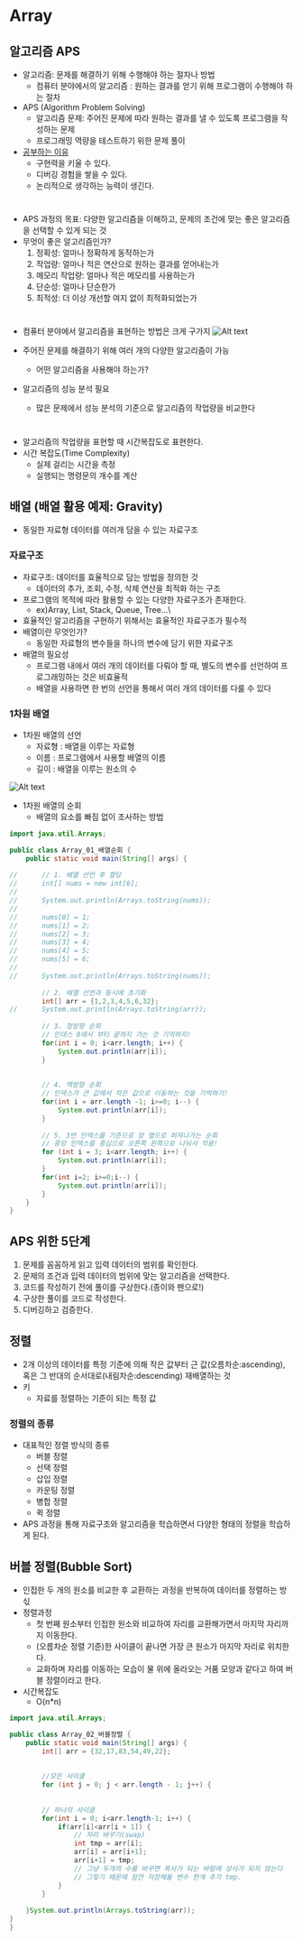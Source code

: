 # Array
## 알고리즘 APS
* 알고리즘: 문제를 해결하기 위해 수행해야 하는 절차나 방법
  * 컴퓨터 분야에서의 알고리즘 : 원하는 결과를 얻기 위해 프로그램이 수행해야 하는 절차
* APS (Algorithm Problem Solving)
  * 알고리즘 문제: 주어진 문제에 따라 원하는 결과를 낼 수 있도록 프로그램을 작성하는 문제
  * 프로그래밍 역량을 테스트하기 위한 문제 풀이 
* <u>공부하는 이유</u>
  * 구현력을 키울 수 있다.
  * 디버깅 경험을 쌓을 수 있다.
  * 논리적으로 생각하는 능력이 생긴다.
#
* APS 과정의 목표: 다양한 알고리즘을 이해하고, 문제의 조건에 맞는 좋은 알고리즘을 선택할 수 있게 되는 것
* 무엇이 좋은 알고리즘인가?
  1. 정확성: 얼마나  정확하게 동작하는가
  2. 작업량: 얼마나 적은 연산으로 원하는 결과를 얻어내는가
  3. 메모리 작업량: 얼마나 적은 메모리를 사용하는가
  4. 단순성: 얼마나 단순한가
  5. 최적성: 더 이상 개선할 여지 없이 최적화되었는가
# 
* 컴퓨터 분야에서 알고리즘을 표현하는 방법은 크게 구가지
![Alt text](/img/image-8.png)

* 주어진 문제를 해결하기 위해 여러 개의 다양한 알고리즘이 가능
  * 어떤 알고리즘을 사용해야 하는가?
* 알고리즘의 성능 분석 필요
  * 많은 문제에서 성능 분석의 기준으로 알고리즘의 작업량을 비교한다
#
* 알고리즘의 작업량을 표현할 때 시간복잡도로 표현한다.
* 시간 복잡도(Time Complexity)
  * 실제 걸리는 시간을 측정
  * 실행되는 명령문의 개수를 계산

## 배열 (배열 활용 예제: Gravity)
- 동일한 자료형 데이터를 여러개 담을 수 있는 자료구조
### 자료구조
* 자료구조: 데이터를 효율적으로 담는 방법을 정의한 것
  * 데이터의 추가, 조회, 수정, 삭제 연산을 최적화 하는 구조
* 프로그램의 목적에 따라 활용할 수 있는 다양한 자료구조가 존재한다.
  * ex)Array, List, Stack, Queue, Tree...\
* 효율적인 알고리즘을 구현하기 위해서는 효율적인 자료구조가 필수적
* 배열이란 무엇인가?
  * 동일한 자료형의 변수들을 하나의 변수에 담기 위한 자료구조
* 배열의 필요성 
  * 프로그램 내에서 여러 개의 데이터를 다뤄야 할 때, 별도의 변수를 선언하여 프로그래밍하는 것은 비효율적
  * 배열을 사용하면 한 번의 선언을 통해서 여러 개의 데이터를 다룰 수 있다

### 1차원 배열
* 1차원 배열의 선언
  * 자료형 : 배열을 이루는 자료형
  * 이름 : 프로그램에서 사용할 배열의 이름
  * 길이 : 배열을 이루는 원소의 수

![Alt text](/img/image-9.png)
* 1차원 배열의 순회 
  * 배열의 요소를 빠짐 없이 조사하는 방법
```java
import java.util.Arrays;

public class Array_01_배열순회 {
	public static void main(String[] args) {
		
//		// 1. 배열 선언 후 할당
//		int[] nums = new int[6];
//		
//		System.out.println(Arrays.toString(nums));
//		
//		nums[0] = 1;
//		nums[1] = 2;
//		nums[2] = 3;
//		nums[3] = 4;
//		nums[4] = 5;
//		nums[5] = 6;
//		
//		System.out.println(Arrays.toString(nums));
		
		// 2. 배열 선언과 동시에 초기화
		int[] arr = {1,2,3,4,5,6,32};
//		System.out.println(Arrays.toString(arr));
		
		// 3. 정방향 순회
		// 인데스 0에서 부터 끝까지 가는 것 기억하지!
		for(int i = 0; i<arr.length; i++) {
			System.out.println(arr[i]);
		}
		
		
		// 4. 역방향 순회
		// 인덱스가 큰 값에서 작은 값으로 이동하는 것을 기억하기!
		for(int i = arr.length -1; i>=0; i--) {
			System.out.println(arr[i]);
		}
		
		// 5. 3번 인덱스를 기준으로 양 옆으로 퍼져나가는 순회
		// 중앙 인덱스를 중심으로 오른쪽 왼쪽으로 나눠서 적용!
		for (int i = 3; i<arr.length; i++) {
			System.out.println(arr[i]);
		}
		for(int i=2; i>=0;i--) {
			System.out.println(arr[i]);
		}
	}
}
```
## APS 위한 5단계
1. 문제를 꼼꼼하게 읽고 입력 데이터의 범위를 확인한다.
2. 문제의 조건과 입력 데이터의 범위에 맞는 알고리즘을 선택한다.
3. 코드를 작성하기 전에 풀이를 구상한다.(종이와 팬으로!)
4. 구상한 풀이를 코드로 작성한다.
5. 디버깅하고 검증한다.
## 정렬
* 2개 이상의 데이터를 특정 기준에 의해 작은 값부터 근 값(오름차순:ascending), 혹은 그 반대의 순서대로(내림차순:descending) 재배열하는 것
* 키
  * 자료를 정렬하는 기준이 되는 특정 값
### 정렬의 종류
* 대표적인 정렬 방식의 종류
  * 버블 정렬
  * 선택 정렬
  * 삽입 정렬
  * 카운팅 정렬
  * 병합 정렬
  * 퀵 정렬
* APS 과정을 통해 자료구조와 알고리즘을 학습하면서 다양한 형태의 정렬을 학습하게 된다.

## 버블 정렬(Bubble Sort)
* 인접한 두 개의 원소를 비교한 후 교환하는 과정을 반복하여 데이터를 정렬하는 방싟
* 정렬과정
  * 첫 번째 원소부터 인접한 원소와 비교하여 자리를 교환해가면서 마지막 자리까지 이동한다.
  * (오름차순 정렬 기준)한 사이클이 끝나면 가장 큰 원소가 마지막 자리로 위치한다.
  * 교화하며 자리를 이동하는 모습이 물 위에 올라오는 거품 모양과 같다고 하여 버블 정렬이라고 한다.
* 시간복잡도 
  * O(n*n)
```java
import java.util.Arrays;

public class Array_02_버블정렬 {
	public static void main(String[] args) {
		int[] arr = {32,17,83,54,49,22};
		
		
		//모든 사이클
		for (int j = 0; j < arr.length - 1; j++) {
			
		
		// 하나의 사이클
		for(int i = 0; i<arr.length-1; i++) {
			if(arr[i]<arr[i + 1]) {
				// 자리 바꾸기(swap)
				int tmp = arr[i];
				arr[i] = arr[i+1];
				arr[i+1] = tmp;
				// 그냥 두개의 수를 바꾸면 복사가 되는 바람에 성사가 되지 않는다
				// 그렇기 때문에 잠깐 저장해둘 변수 한개 추가 tmp.
			}
		}
		
	}System.out.println(Arrays.toString(arr));
}
}
```